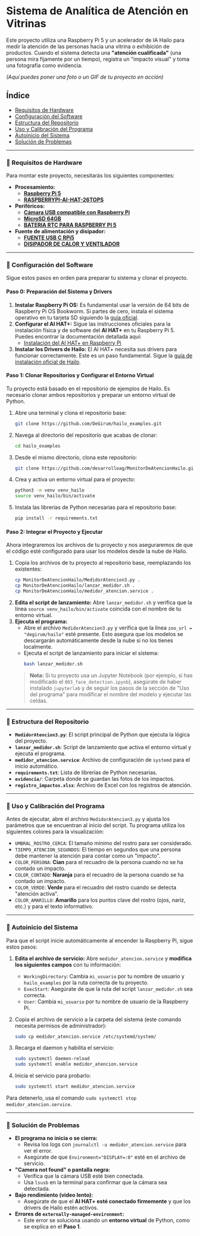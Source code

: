 # Sistema de Analítica de Atención en Vitrinas

Este proyecto utiliza una Raspberry Pi 5 y un acelerador de IA Hailo para medir la atención de las personas hacia una vitrina o exhibición de productos. Cuando el sistema detecta una **"atención cualificada"** (una persona mira fijamente por un tiempo), registra un "impacto visual" y toma una fotografía como evidencia.

*(Aquí puedes poner una foto o un GIF de tu proyecto en acción)*

## Índice

  * [Requisitos de Hardware](#-requisitos-de-hardware)
  * [Configuración del Software](#-configuracion-del-software)
  * [Estructura del Repositorio](#-estructura-del-repositorio)
  * [Uso y Calibración del Programa](#-uso-y-calibración-del-programa)
  * [Autoinicio del Sistema](#-autoinicio-del-sistema)
  * [Solución de Problemas](#-solución-de-problemas)

-----

### 🔌 Requisitos de Hardware 

Para montar este proyecto, necesitarás los siguientes componentes:

  * **Procesamiento:**
      * [**Raspberry Pi 5**](https://www.agelectronica.com/detalle?busca=RASPBERRYPI-5_slsh_8GB) 
      * [**RASPBERRYPI-AI-HAT-26TOPS**](https://www.agelectronica.com/detalle?busca=RASPBERRYPI-AI-HAT-26TOPS) 
  * **Periféricos:**
      * [**Cámara USB compatible con Raspberry Pi**](https://www.amazon.com.mx/Hikvision-micr%C3%B3fono-controlador-autoadaptable-compatible/dp/B09ZKMYGHV/ref=asc_df_B09ZKMYGHV?mcid=ef1de92b346430279dd4306b6399e37f&tag=gledskshopmx-20&linkCode=df0&hvadid=709890089230&hvpos=&hvnetw=g&hvrand=16821672071938846889&hvpone=&hvptwo=&hvqmt=&hvdev=c&hvdvcmdl=&hvlocint=&hvlocphy=9047092&hvtargid=pla-2206179281909&psc=1&language=es_MX&gad_source=1) 
      * [**MicroSD 64GB**](https://www.agelectronica.com/detalle?busca=RASPBERRYPI-A2-CII-SDC-64) 
      * [**BATERIA RTC PARA RASPBERRY PI 5**](https://www.agelectronica.com/detalle?busca=RASPBERRYPI-RTC-BATTERY) 
  * **Fuente de alimentación y disipador:**
      * [**FUENTE USB C RPi5**](https://www.agelectronica.com/detalle?busca=RASPBERRYPI-27W-USB-C-PSU)
      * [**DISIPADOR DE CALOR Y VENTILADOR**](https://www.agelectronica.com/detalle?busca=RASPBERRYPI-ACTIVE-COOLER)
        
-----

### 🔌 Configuración del Software 

Sigue estos pasos en orden para preparar tu sistema y clonar el proyecto.

#### **Paso 0: Preparación del Sistema y Drivers**

1.  **Instalar Raspberry Pi OS:** Es fundamental usar la versión de 64 bits de Raspberry Pi OS Bookworm. Si partes de cero, instala el sistema operativo en tu tarjeta SD siguiendo la [guía oficial](https://www.raspberrypi.com/software/).
2.  **Configurar el AI HAT+:** Sigue las instrucciones oficiales para la instalación física y de software del **AI HAT+** en tu Raspberry Pi 5. Puedes encontrar la documentación detallada aquí:
      * [Instalación del AI HAT+ en Raspberry Pi](https://www.raspberrypi.com/documentation/accessories/ai-hat-plus.html)
3.  **Instalar los Drivers de Hailo:** El AI HAT+ necesita sus drivers para funcionar correctamente. Este es un paso fundamental. Sigue la [guía de instalación oficial de Hailo](https://www.raspberrypi.com/documentation/computers/ai.html).

#### **Paso 1: Clonar Repositorios y Configurar el Entorno Virtual**

Tu proyecto está basado en el repositorio de ejemplos de Hailo. Es necesario clonar ambos repositorios y preparar un entorno virtual de Python.

1.  Abre una terminal y clona el repositorio base:
    ```bash
    git clone https://github.com/DeGirum/hailo_examples.git
    ```
2.  Navega al directorio del repositorio que acabas de clonar:
    ```bash
    cd hailo_examples
    ```
3.  Desde el mismo directorio, clona este repositorio:
    ```bash
    git clone https://github.com/desarrolloag/MonitorDeAtencionHailo.git
    ```
4.  Crea y activa un entorno virtual para el proyecto:
    ```bash
    python3 -m venv venv_hailo
    source venv_hailo/bin/activate
    ```
5.  Instala las librerías de Python necesarias para el repositorio base:
    ```bash
    pip install -r requirements.txt
    ```

#### **Paso 2: Integrar el Proyecto y Ejecutar**

Ahora integraremos los archivos de tu proyecto y nos aseguraremos de que el código esté configurado para usar los modelos desde la nube de Hailo.

1.  Copia los archivos de tu proyecto al repositorio base, reemplazando los existentes:
    ```bash
    cp MonitorDeAtencionHailo/MedidorAtencion3.py .
    cp MonitorDeAtencionHailo/lanzar_medidor.sh .
    cp MonitorDeAtencionHailo/medidor_atencion.service .
    ```
2.  **Edita el script de lanzamiento:** Abre `lanzar_medidor.sh` y verifica que la línea `source venv_hailo/bin/activate` coincida con el nombre de tu entorno virtual.
3.  **Ejecuta el programa:**
      * Abre el archivo `MedidorAtencion3.py` y verifica que la línea `zoo_url = "degirum/hailo"` esté presente. Esto asegura que los modelos se descargarán automáticamente desde la nube si no los tienes localmente.
      * Ejecuta el script de lanzamiento para iniciar el sistema:
        ```bash
        bash lanzar_medidor.sh
        ```
    > **Nota:** Si tu proyecto usa un Jupyter Notebook (por ejemplo, si has modificado el `003_face_detection.ipynb`), asegúrate de haber instalado `jupyterlab` y de seguir los pasos de la sección de "Uso del programa" para modificar el nombre del modelo y ejecutar las celdas.

-----

### 🔌 Estructura del Repositorio 

  * **`MedidorAtencion3.py`**: El script principal de Python que ejecuta la lógica del proyecto.
  * **`lanzar_medidor.sh`**: Script de lanzamiento que activa el entorno virtual y ejecuta el programa.
  * **`medidor_atencion.service`**: Archivo de configuración de `systemd` para el inicio automático.
  * **`requirements.txt`**: Lista de librerías de Python necesarias.
  * **`evidencia/`**: Carpeta donde se guardan las fotos de los impactos.
  * **`registro_impactos.xlsx`**: Archivo de Excel con los registros de atención.

-----

### 🔌 Uso y Calibración del Programa

Antes de ejecutar, abre el archivo `MedidorAtencion3.py` y ajusta los parámetros que se encuentran al inicio del script. Tu programa utiliza los siguientes colores para la visualización:

  * `UMBRAL_ROSTRO_CERCA`: El tamaño mínimo del rostro para ser considerado.
  * `TIEMPO_ATENCION_SEGUNDOS`: El tiempo en segundos que una persona debe mantener la atención para contar como un "impacto".
  * `COLOR_PERSONA`: **Cian** para el recuadro de la persona cuando no se ha contado un impacto.
  * `COLOR_CONTADO`: **Naranja** para el recuadro de la persona cuando se ha contado un impacto.
  * `COLOR_VERDE`: **Verde** para el recuadro del rostro cuando se detecta "atención activa".
  * `COLOR_AMARILLO`: **Amarillo** para los puntos clave del rostro (ojos, nariz, etc.) y para el texto informativo.

-----

### 🔌 Autoinicio del Sistema

Para que el script inicie automáticamente al encender la Raspberry Pi, sigue estos pasos:

1.  **Edita el archivo de servicio:** Abre `medidor_atencion.service` y **modifica los siguientes campos** con tu información:

      * `WorkingDirectory`: Cambia `mi_usuario` por tu nombre de usuario y `hailo_examples` por la ruta correcta de tu proyecto.
      * `ExecStart`: Asegúrate de que la ruta del script `lanzar_medidor.sh` sea correcta.
      * `User`: Cambia `mi_usuario` por tu nombre de usuario de la Raspberry Pi.

2.  Copia el archivo de servicio a la carpeta del sistema (este comando necesita permisos de administrador):

    ```bash
    sudo cp medidor_atencion.service /etc/systemd/system/
    ```

3.  Recarga el daemon y habilita el servicio:

    ```bash
    sudo systemctl daemon-reload
    sudo systemctl enable medidor_atencion.service
    ```

4.  Inicia el servicio para probarlo:

    ```bash
    sudo systemctl start medidor_atencion.service
    ```

Para detenerlo, usa el comando `sudo systemctl stop medidor_atencion.service`.

-----

### 🔌 Solución de Problemas

  * **El programa no inicia o se cierra:**
      * Revisa los logs con `journalctl -u medidor_atencion.service` para ver el error.
      * Asegúrate de que `Environment="DISPLAY=:0"` esté en el archivo de servicio.
  * **"Camera not found" o pantalla negra:**
      * Verifica que la cámara USB esté bien conectada.
      * Usa `lsusb` en la terminal para confirmar que la cámara sea detectada.
  * **Bajo rendimiento (video lento):**
      * Asegúrate de que el **AI HAT+ esté conectado firmemente** y que los drivers de Hailo estén activos.
  * **Errores de `externally-managed-environment`:**
      * Este error se soluciona usando un **entorno virtual** de Python, como se explica en el **Paso 1**.
